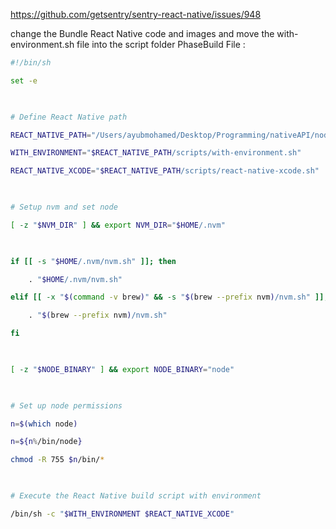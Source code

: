 https://github.com/getsentry/sentry-react-native/issues/948

change the  Bundle React Native code and images and move the with-environment.sh file into the script folder
PhaseBuild File : 
```bash
#!/bin/sh

set -e

  

# Define React Native path

REACT_NATIVE_PATH="/Users/ayubmohamed/Desktop/Programming/nativeAPI/node_modules/react-native"

WITH_ENVIRONMENT="$REACT_NATIVE_PATH/scripts/with-environment.sh"

REACT_NATIVE_XCODE="$REACT_NATIVE_PATH/scripts/react-native-xcode.sh"

  

# Setup nvm and set node

[ -z "$NVM_DIR" ] && export NVM_DIR="$HOME/.nvm"

  

if [[ -s "$HOME/.nvm/nvm.sh" ]]; then

    . "$HOME/.nvm/nvm.sh"

elif [[ -x "$(command -v brew)" && -s "$(brew --prefix nvm)/nvm.sh" ]]; then

    . "$(brew --prefix nvm)/nvm.sh"

fi

  

[ -z "$NODE_BINARY" ] && export NODE_BINARY="node"

  

# Set up node permissions

n=$(which node)

n=${n%/bin/node}

chmod -R 755 $n/bin/*

  

# Execute the React Native build script with environment

/bin/sh -c "$WITH_ENVIRONMENT $REACT_NATIVE_XCODE"
```
